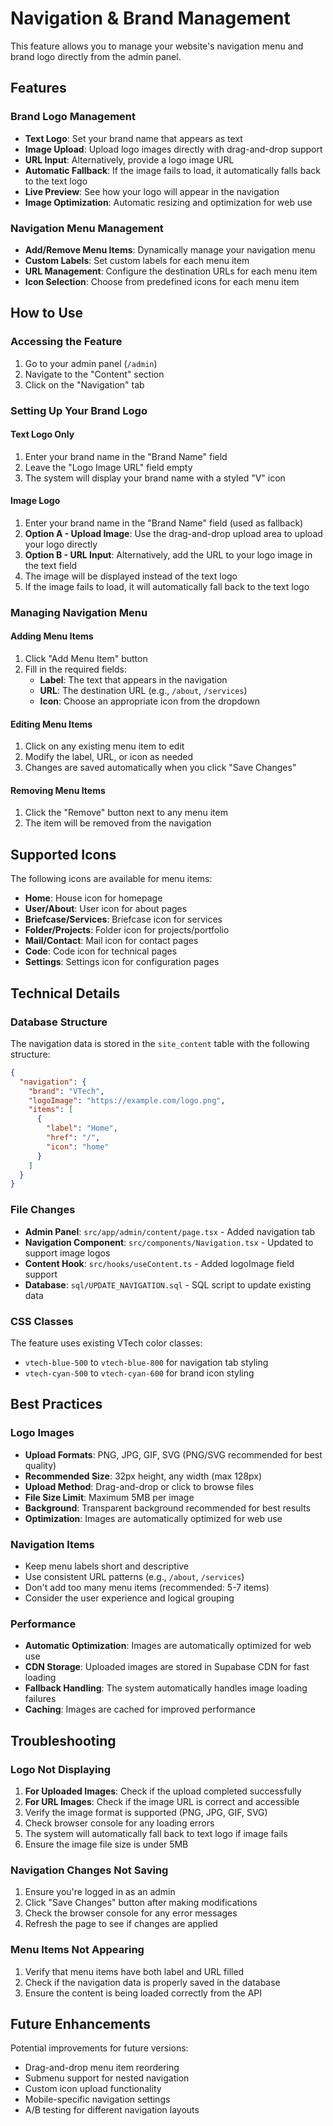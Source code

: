 # Navigation & Brand Management

This feature allows you to manage your website's navigation menu and brand logo directly from the admin panel.

## Features

### Brand Logo Management

- **Text Logo**: Set your brand name that appears as text
- **Image Upload**: Upload logo images directly with drag-and-drop support
- **URL Input**: Alternatively, provide a logo image URL
- **Automatic Fallback**: If the image fails to load, it automatically falls back to the text logo
- **Live Preview**: See how your logo will appear in the navigation
- **Image Optimization**: Automatic resizing and optimization for web use

### Navigation Menu Management

- **Add/Remove Menu Items**: Dynamically manage your navigation menu
- **Custom Labels**: Set custom labels for each menu item
- **URL Management**: Configure the destination URLs for each menu item
- **Icon Selection**: Choose from predefined icons for each menu item

## How to Use

### Accessing the Feature

1. Go to your admin panel (`/admin`)
2. Navigate to the "Content" section
3. Click on the "Navigation" tab

### Setting Up Your Brand Logo

#### Text Logo Only

1. Enter your brand name in the "Brand Name" field
2. Leave the "Logo Image URL" field empty
3. The system will display your brand name with a styled "V" icon

#### Image Logo

1. Enter your brand name in the "Brand Name" field (used as fallback)
2. **Option A - Upload Image**: Use the drag-and-drop upload area to upload your logo directly
3. **Option B - URL Input**: Alternatively, add the URL to your logo image in the text field
4. The image will be displayed instead of the text logo
5. If the image fails to load, it will automatically fall back to the text logo

### Managing Navigation Menu

#### Adding Menu Items

1. Click "Add Menu Item" button
2. Fill in the required fields:
   - **Label**: The text that appears in the navigation
   - **URL**: The destination URL (e.g., `/about`, `/services`)
   - **Icon**: Choose an appropriate icon from the dropdown

#### Editing Menu Items

1. Click on any existing menu item to edit
2. Modify the label, URL, or icon as needed
3. Changes are saved automatically when you click "Save Changes"

#### Removing Menu Items

1. Click the "Remove" button next to any menu item
2. The item will be removed from the navigation

## Supported Icons

The following icons are available for menu items:

- **Home**: House icon for homepage
- **User/About**: User icon for about pages
- **Briefcase/Services**: Briefcase icon for services
- **Folder/Projects**: Folder icon for projects/portfolio
- **Mail/Contact**: Mail icon for contact pages
- **Code**: Code icon for technical pages
- **Settings**: Settings icon for configuration pages

## Technical Details

### Database Structure

The navigation data is stored in the `site_content` table with the following structure:

```json
{
  "navigation": {
    "brand": "VTech",
    "logoImage": "https://example.com/logo.png",
    "items": [
      {
        "label": "Home",
        "href": "/",
        "icon": "home"
      }
    ]
  }
}
```

### File Changes

- **Admin Panel**: `src/app/admin/content/page.tsx` - Added navigation tab
- **Navigation Component**: `src/components/Navigation.tsx` - Updated to support image logos
- **Content Hook**: `src/hooks/useContent.ts` - Added logoImage field support
- **Database**: `sql/UPDATE_NAVIGATION.sql` - SQL script to update existing data

### CSS Classes

The feature uses existing VTech color classes:

- `vtech-blue-500` to `vtech-blue-800` for navigation tab styling
- `vtech-cyan-500` to `vtech-cyan-600` for brand icon styling

## Best Practices

### Logo Images

- **Upload Formats**: PNG, JPG, GIF, SVG (PNG/SVG recommended for best quality)
- **Recommended Size**: 32px height, any width (max 128px)
- **Upload Method**: Drag-and-drop or click to browse files
- **File Size Limit**: Maximum 5MB per image
- **Background**: Transparent background recommended for best results
- **Optimization**: Images are automatically optimized for web use

### Navigation Items

- Keep menu labels short and descriptive
- Use consistent URL patterns (e.g., `/about`, `/services`)
- Don't add too many menu items (recommended: 5-7 items)
- Consider the user experience and logical grouping

### Performance

- **Automatic Optimization**: Images are automatically optimized for web use
- **CDN Storage**: Uploaded images are stored in Supabase CDN for fast loading
- **Fallback Handling**: The system automatically handles image loading failures
- **Caching**: Images are cached for improved performance

## Troubleshooting

### Logo Not Displaying

1. **For Uploaded Images**: Check if the upload completed successfully
2. **For URL Images**: Check if the image URL is correct and accessible
3. Verify the image format is supported (PNG, JPG, GIF, SVG)
4. Check browser console for any loading errors
5. The system will automatically fall back to text logo if image fails
6. Ensure the image file size is under 5MB

### Navigation Changes Not Saving

1. Ensure you're logged in as an admin
2. Click "Save Changes" button after making modifications
3. Check the browser console for any error messages
4. Refresh the page to see if changes are applied

### Menu Items Not Appearing

1. Verify that menu items have both label and URL filled
2. Check if the navigation data is properly saved in the database
3. Ensure the content is being loaded correctly from the API

## Future Enhancements

Potential improvements for future versions:

- Drag-and-drop menu item reordering
- Submenu support for nested navigation
- Custom icon upload functionality
- Mobile-specific navigation settings
- A/B testing for different navigation layouts
